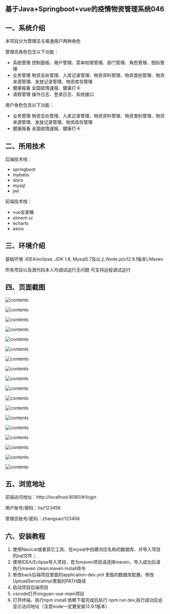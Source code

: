 ## 基于Java+Springboot+vue的疫情物资管理系统046

## 一、系统介绍
本项目分为管理员与普通用户两种角色

管理员角色包含以下功能：

- 系统管理
  控制面板、用户管理、菜单权限管理、部门管理、角色管理、图标管理
- 业务管理
  物资去处管理、入库记录管理、物资资料管理、物资类别管理、物资来源管理、发放记录管理、物资库存管理
- 健康报备
  全国疫情速报、健康打卡
- 请假管理
  操作日志、登录日志、系统接口

用户角色包含以下功能：
- 业务管理
  物资去处管理、入库记录管理、物资资料管理、物资类别管理、物资来源管理、发放记录管理、物资库存管理
- 健康报备
  全国疫情速报、健康打卡

## 二、所用技术

后端技术栈：

- springboot
- mybatis
- shiro
- mysql
- jwt

前端技术栈：

- vue全家桶
- elment-ui
- echarts
- axios


## 三、环境介绍

基础环境 :IDEA/eclipse, JDK 1.8, Mysql5.7及以上,Node.js(v12.9.1版本),Maven

所有项目以及源代码本人均调试运行无问题 可支持远程调试运行

## 四、页面截图

![contents](./picture/picture8.png)

![contents](./picture/picture1.png)

![contents](./picture/picture2.png)

![contents](./picture/picture3.png)

![contents](./picture/picture4.png)

![contents](./picture/picture5.png)

![contents](./picture/picture6.png)

![contents](./picture/picture7.png)



![contents](./picture/picture9.png)

![contents](./picture/picture10.png)

![contents](./picture/picture11.png)

![contents](./picture/picture12.png)

![contents](./picture/picture13.png)

![contents](./picture/picture14.png)

![contents](./picture/picture15.png)

![contents](./picture/picture16.png)

![contents](./picture/picture17.png)

![contents](./picture/picture18.png)


## 五、浏览地址

前端访问地址：http://localhost:8080/#/login

用户账号/密码：lisi/123456

管理员账号/密码：zhangsan/123456

## 六、安装教程

1. 使用Navicat或者其它工具、在mysql中创建对应名称的数据库、并导入项目的sql文件；
2. 使用IDEA/Eclipse导入项目，若为maven项目请选择maven，导入成功后请执行maven clean;maven install命令
3. 修改back后端项目里面的application-dev.yml 里面的数据库配置，修改UploadServiceImpl里面的PATH路径
4. 启动项目后端项目 
5. vscode打开xinguan-vue-main项目
6. 打开终端，执行npm install 依赖下载完成后执行 npm run dev,执行成功后会显示访问地址（注意node一定要安装12.9.1版本）





